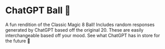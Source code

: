 # ChatGPT Ball 🔮

A fun rendition of the Classic Magic 8 Ball! Includes random responses generated by ChatGPT based off
the original 20. These are easily interchangeable based off your mood. See what ChatGPT has in store 
for the future 🔮




